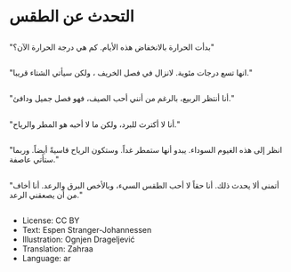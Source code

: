 # التحدث عن الطقس

##
"بدأت الحرارة بالانخفاض هذه الأيام. كم هي درجة الحرارة الآن؟"

##
"انها تسع درجات مئوية. لانزال في فصل الخريف ، ولكن سيأتي الشتاء قريبا."

##
"أنا أنتظر الربيع، بالرغم من أنني أحب الصيف، فهو فصل جميل ودافئ."

##
"أنا لا أكترث للبرد، ولكن ما لا أحبه هو المطر والرياح."

##
"انظر إلى هذه الغيوم السوداء. يبدو أنها ستمطر غداً. وستكون الرياح قاسيةً أيضاً. وربما ستأتي عاصفة."

##
"أتمنى ألا يحدث ذلك. أنا حقاً لا أحب الطقس السيء، وبالأخص البرق والرعد. أنا أخاف من أن يصعقني الرعد."

##
* License: CC BY
* Text: Espen Stranger-Johannessen
* Illustration: Ognjen Drageljević
* Translation: Zahraa
* Language: ar
